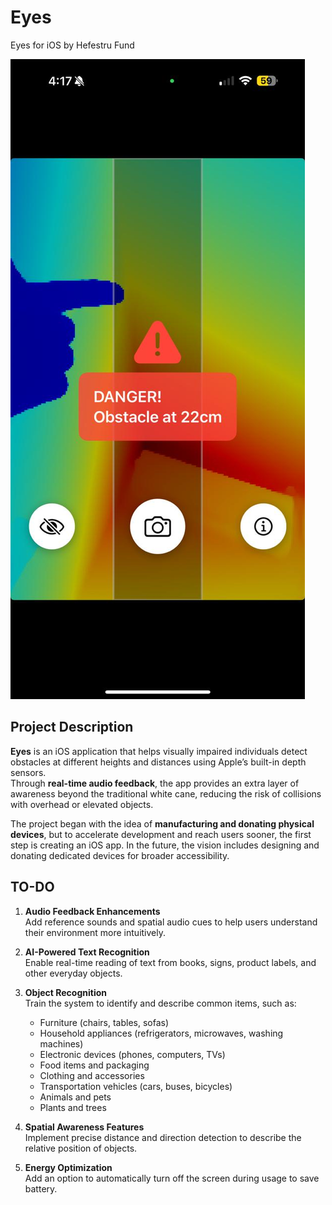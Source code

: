 # Eyes
Eyes for iOS by Hefestru Fund  

![Project Reference Image](assets/example.jpeg)

## Project Description

**Eyes** is an iOS application that helps visually impaired individuals detect obstacles at different heights and distances using Apple’s built-in depth sensors.  
Through **real-time audio feedback**, the app provides an extra layer of awareness beyond the traditional white cane, reducing the risk of collisions with overhead or elevated objects.  

The project began with the idea of **manufacturing and donating physical devices**, but to accelerate development and reach users sooner, the first step is creating an iOS app. In the future, the vision includes designing and donating dedicated devices for broader accessibility.  

## TO-DO

1. **Audio Feedback Enhancements**  
   Add reference sounds and spatial audio cues to help users understand their environment more intuitively.  

2. **AI-Powered Text Recognition**  
   Enable real-time reading of text from books, signs, product labels, and other everyday objects.  

3. **Object Recognition**  
   Train the system to identify and describe common items, such as:  
   - Furniture (chairs, tables, sofas)  
   - Household appliances (refrigerators, microwaves, washing machines)  
   - Electronic devices (phones, computers, TVs)  
   - Food items and packaging  
   - Clothing and accessories  
   - Transportation vehicles (cars, buses, bicycles)  
   - Animals and pets  
   - Plants and trees  

4. **Spatial Awareness Features**  
   Implement precise distance and direction detection to describe the relative position of objects.  

5. **Energy Optimization**  
   Add an option to automatically turn off the screen during usage to save battery.  